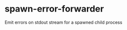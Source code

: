 spawn-error-forwarder
=====================

Emit errors on stdout stream for a spawned child process
